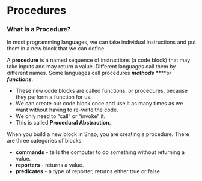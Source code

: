 # Procedures

### What is a Procedure? 

In most programming languages, we can take individual instructions and put them in a new block that we can define.

A **procedure** is a named sequence of instructions \(a code block\) that may take inputs and may return a value. Different languages call them by different names. Some languages call procedures _**methods**_ ****or _**functions**_. 

* These new code blocks are called functions, or procedures, because they perform a function for us.
* We can create our code block once and use it as many times as we want without having to re-write the code. 
* We only need to “call” or “invoke” it. 
* This is called **Procedural Abstraction**.

When you build a new block in Snap, you are creating a procedure.  There are three categories of blocks:

* **commands** -  tells the computer to do something without returning a value.
* **reporters** - returns a value.
* **predicates** - a type of reporter, returns either true or false

